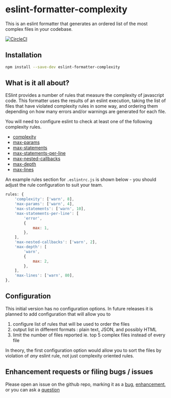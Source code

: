 # eslint-formatter-complexity

This is an eslint formatter that generates an ordered list of the most complex files in your codebase.

[![CircleCI](https://circleci.com/gh/mlennox/eslint-formatter-complexity/tree/master.svg?style=svg)](https://circleci.com/gh/mlennox/eslint-formatter-complexity/tree/master)

## Installation

```bash
npm install --save-dev eslint-formatter-complexity
```

## What is it all about?

ESlint provides a number of rules that measure the complexity of javascript code. This formatter uses the results of an eslint execution, taking the list of files that have violated complexity rules in some way, and ordering them depending on how many errors and/or warnings are generated for each file.

You will need to configure eslint to check at least one of the following complexity rules.

- [complexity](https://eslint.org/docs/rules/complexity)
- [max-params](https://eslint.org/docs/rules/max-params)
- [max-statements](https://eslint.org/docs/rules/max-statements)
- [max-statements-per-line](https://eslint.org/docs/rules/max-statements-per-line)
- [max-nested-callbacks](https://eslint.org/docs/rules/max-nested-callbacks)
- [max-depth](https://eslint.org/docs/rules/max-depth)
- [max-lines](https://eslint.org/docs/rules/max-lines)

An example rules section for `.eslintrc.js` is shown below - you should adjust the rule configuration to suit your team.

```javascript
rules: {
    'complexity': ['warn', 8],
    'max-params': ['warn', 4],
    'max-statements': ['warn', 10],
    'max-statements-per-line': [
        'error',
        {
            max: 1,
        },
    ],
    'max-nested-callbacks': ['warn', 2],
    'max-depth': [
        'warn',
        {
            max: 2,
        },
    ],
    'max-lines': ['warn', 80],
},
```

## Configuration

This initial version has no configuration options. In future releases it is planned to add configuration that will allow you to

1. configure list of rules that will be used to order the files
1. output list in different formats : plain text, JSON, and possibly HTML
1. limit the number of files reported ie. top 5 complex files instead of every file

In theory, the first configuration option would allow you to sort the files by violation of _any_ eslint rule, not just complexity oriented rules.

## Enhancement requests or filing bugs / issues

Please open an issue on the github repo, marking it as a [bug](https://github.com/mlennox/eslint-formatter-complexity/labels/bug), [enhancement](https://github.com/mlennox/eslint-formatter-complexity/labels/enhancement), or you can ask a [question](https://github.com/mlennox/eslint-formatter-complexity/labels/question)